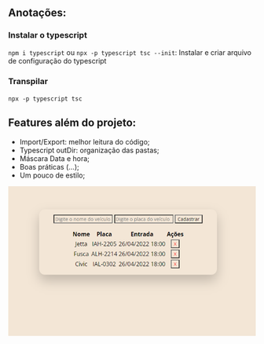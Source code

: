 ## Anotações:
### Instalar o typescript
`npm i typescript`
ou
`npx -p typescript tsc --init`: Instalar e criar arquivo de configuração do typescript

### Transpilar
`npx -p typescript tsc`

## Features além do projeto:
- Import/Export: melhor leitura do código;
- Typescript outDir: organização das pastas;
- Máscara Data e hora;
- Boas práticas (...);
- Um pouco de estilo;

<img src="https://github.com/BrunoSobralDEV/bootcamp-spread/blob/main/projeto-typescript/Capturar.PNG" alt="project img">